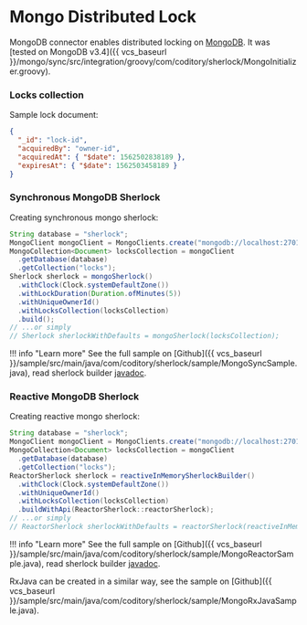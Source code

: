 # Mongo Distributed Lock

MongoDB connector enables distributed locking on [MongoDB](https://www.mongodb.com/).
It was [tested on MongoDB v3.4]({{ vcs_baseurl }}/mongo/sync/src/integration/groovy/com/coditory/sherlock/MongoInitializer.groovy).

### Locks collection

Sample lock document:

```json
{
  "_id": "lock-id",
  "acquiredBy": "owner-id",
  "acquiredAt": { "$date": 1562502838189 },
  "expiresAt": { "$date": 1562503458189 }
}
```

### Synchronous MongoDB Sherlock

Creating synchronous mongo sherlock:
```java
String database = "sherlock";
MongoClient mongoClient = MongoClients.create("mongodb://localhost:27017/" + database);
MongoCollection<Document> locksCollection = mongoClient
  .getDatabase(database)
  .getCollection("locks");
Sherlock sherlock = mongoSherlock()
  .withClock(Clock.systemDefaultZone())
  .withLockDuration(Duration.ofMinutes(5))
  .withUniqueOwnerId()
  .withLocksCollection(locksCollection)
  .build();
// ...or simply
// Sherlock sherlockWithDefaults = mongoSherlock(locksCollection);
```

!!! info "Learn more"
    See the full sample on [Github]({{ vcs_baseurl }}/sample/src/main/java/com/coditory/sherlock/sample/MongoSyncSample.java),
    read sherlock builder [javadoc](https://www.javadoc.io/page/com.coditory.sherlock/sherlock-mongo-sync/latest/com/coditory/sherlock/MongoSherlockBuilder.html).

### Reactive MongoDB Sherlock

Creating reactive mongo sherlock:
```java
String database = "sherlock";
MongoClient mongoClient = MongoClients.create("mongodb://localhost:27017/" + database);
MongoCollection<Document> locksCollection = mongoClient
  .getDatabase(database)
  .getCollection("locks");
ReactorSherlock sherlock = reactiveInMemorySherlockBuilder()
  .withClock(Clock.systemDefaultZone())
  .withUniqueOwnerId()
  .withLocksCollection(locksCollection)
  .buildWithApi(ReactorSherlock::reactorSherlock);
// ...or simply
// ReactorSherlock sherlockWithDefaults = reactorSherlock(reactiveInMemorySherlock(locksCollection));
```

!!! info "Learn more"
    See the full sample on [Github]({{ vcs_baseurl }}/sample/src/main/java/com/coditory/sherlock/sample/MongoReactorSample.java),
    read sherlock builder [javadoc](https://www.javadoc.io/page/com.coditory.sherlock/sherlock-mongo-sync/latest/com/coditory/sherlock/ReactiveMongoSherlockBuilder.html).

RxJava can be created in a similar way, see the sample on [Github]({{ vcs_baseurl }}/sample/src/main/java/com/coditory/sherlock/sample/MongoRxJavaSample.java).
